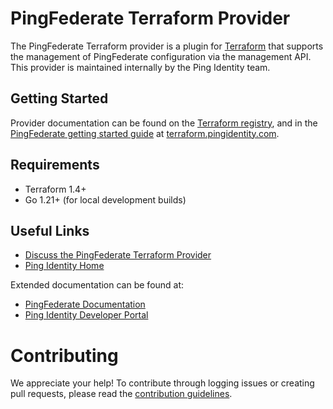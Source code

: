 # PingFederate Terraform Provider
The PingFederate Terraform provider is a plugin for [Terraform](https://www.terraform.io/) that supports the management of PingFederate configuration via the management API. This provider is maintained internally by the Ping Identity team.

## Getting Started

Provider documentation can be found on the [Terraform registry](https://registry.terraform.io/providers/pingidentity/pingfederate/latest), and in the [PingFederate getting started guide](https://terraform.pingidentity.com/getting-started/pingfederate/) at [terraform.pingidentity.com](https://terraform.pingidentity.com).

## Requirements
* Terraform 1.4+
* Go 1.21+ (for local development builds)

## Useful Links
* [Discuss the PingFederate Terraform Provider](https://support.pingidentity.com/s/topic/0TO1W000000IF30WAG/pingdevops)
* [Ping Identity Home](https://www.pingidentity.com/en.html)

Extended documentation can be found at:
* [PingFederate Documentation](https://docs.pingidentity.com/r/en-us/pingfederate-121/pf_pingfederate_landing_page)
* [Ping Identity Developer Portal](https://developer.pingidentity.com/en.html)

# Contributing
We appreciate your help! To contribute through logging issues or creating pull requests, please read the [contribution guidelines](CONTRIBUTING.md).
